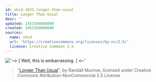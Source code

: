 ```yaml
---
id: xkcd.1631-longer-than-usual
title: Longer Than Usual
desc: ''
updated: 1453104000000
created: 1453104000000
sources:
  name: xkcd
  url: 'https://creativecommons.org/licenses/by-nc/2.5/'
  license: Creative Commons 2.5
---
```

!['--> \[ Well, this is embarrassing. \] <--'](https://imgs.xkcd.com/comics/longer_than_usual.png)
> "[Longer Than Usual](https://xkcd.com/1631/)", by Randall Munroe, licensed under Creative Commons Attribution-NonCommercial 2.5 License
